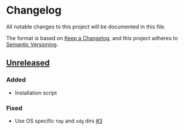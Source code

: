 # Changelog

All notable changes to this project will be documented in this file.

The format is based on [Keep a Changelog](https://keepachangelog.com/en/1.0.0/),
and this project adheres to [Semantic Versioning](https://semver.org/spec/v2.0.0.html).

## [Unreleased]

### Added

- Installation script

### Fixed

- Use OS specific `tmp` and `xdg` dirs [#3]

[unreleased]: https://github.com/soywod/comodoro

[#3]: https://github.com/soywod/comodoro/issues/3
